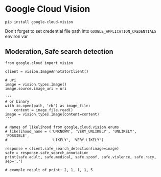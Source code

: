 # Google Cloud Vision

```
pip install google-cloud-vision
```

Don't forget to set credential file path into `GOOGLE_APPLICATION_CREDENTIALS` environ var

## Moderation, Safe search detection
```
from google.cloud import vision

client = vision.ImageAnnotatorClient()

# uri 
image = vision.types.Image()
image.source.image_uri = uri

'''
# or binary
with io.open(path, 'rb') as image_file:
    content = image_file.read()
image = vision.types.Image(content=content)
'''

# Names of likelihood from google.cloud.vision.enums
# likelihood_name = ('UNKNOWN', 'VERY_UNLIKELY', 'UNLIKELY', 'POSSIBLE',
#                    'LIKELY', 'VERY_LIKELY')

response = client.safe_search_detection(image=image)
safe = response.safe_search_annotation
print(safe.adult, safe.medical, safe.spoof, safe.violence, safe.racy, sep=',')

# example result of print: 2, 1, 1, 1, 5
``` 
